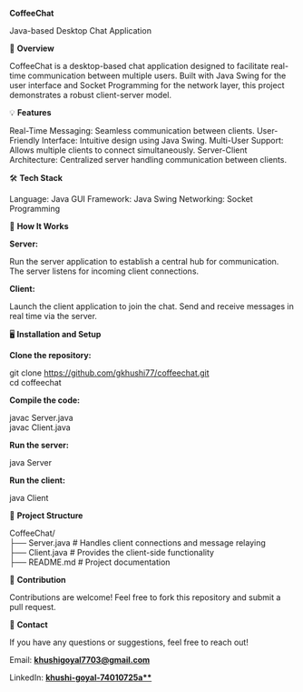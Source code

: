 **CoffeeChat**

Java-based Desktop Chat Application



📜 __Overview__

CoffeeChat is a desktop-based chat application designed to facilitate real-time communication between multiple users. Built with Java Swing for the user interface and Socket Programming for the network layer, this project demonstrates a robust client-server model.

💡 __Features__

Real-Time Messaging: Seamless communication between clients.
User-Friendly Interface: Intuitive design using Java Swing.
Multi-User Support: Allows multiple clients to connect simultaneously.
Server-Client Architecture: Centralized server handling communication between clients.

🛠️ __Tech Stack__

Language: Java
GUI Framework: Java Swing
Networking: Socket Programming

🚀 __How It Works__

**Server:**

Run the server application to establish a central hub for communication.
The server listens for incoming client connections.

**Client:**

Launch the client application to join the chat.
Send and receive messages in real time via the server.

🖥️ __Installation and Setup__

**Clone the repository:**

git clone https://github.com/gkhushi77/coffeechat.git  
cd coffeechat  

**Compile the code:**

javac Server.java  
javac Client.java  

**Run the server:**

java Server  

**Run the client:**

java Client  

📂 __Project Structure__

CoffeeChat/  
├── Server.java           # Handles client connections and message relaying  
├── Client.java           # Provides the client-side functionality  
├── README.md             # Project documentation  

🤝 __Contribution__

Contributions are welcome! Feel free to fork this repository and submit a pull request.

💌 __Contact__

If you have any questions or suggestions, feel free to reach out!

Email: **khushigoyal7703@gmail.com**

LinkedIn: **[khushi-goyal-74010725a**](https://www.linkedin.com/in/khushi-goyal-74010725a/)**
